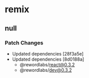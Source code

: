 # remix

## null

### Patch Changes

- Updated dependencies [28f3a5e]
- Updated dependencies [8d0188a]
  - @rewordlabs/react@0.3.2
  - @rewordlabs/dev@0.3.2

